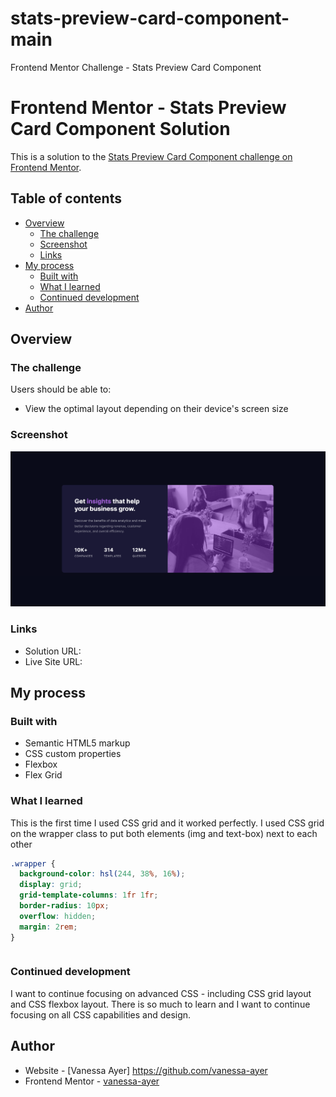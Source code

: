 # stats-preview-card-component-main
Frontend Mentor Challenge - Stats Preview Card Component

# Frontend Mentor - Stats Preview Card Component Solution

This is a solution to the [Stats Preview Card Component challenge on Frontend Mentor](https://www.frontendmentor.io/challenges/stats-preview-card-component-8JqbgoU62).

## Table of contents

- [Overview](#overview)
  - [The challenge](#the-challenge)
  - [Screenshot](#screenshot)
  - [Links](#links)
- [My process](#my-process)
  - [Built with](#built-with)
  - [What I learned](#what-i-learned)
  - [Continued development](#continued-development)
- [Author](#author)

## Overview

### The challenge

Users should be able to:

- View the optimal layout depending on their device's screen size

### Screenshot

![](/images/stats_preview_card_desktop_screenshot.png)

### Links

- Solution URL: 
- Live Site URL: 

## My process

### Built with

- Semantic HTML5 markup
- CSS custom properties
- Flexbox
- Flex Grid

### What I learned

This is the first time I used CSS grid and it worked perfectly. I used CSS grid on the wrapper class to put both elements (img and text-box) next to each other 

```css
.wrapper {
  background-color: hsl(244, 38%, 16%);
  display: grid;
  grid-template-columns: 1fr 1fr;
  border-radius: 10px;
  overflow: hidden;
  margin: 2rem;
}
```

```

```

### Continued development

I want to continue focusing on advanced CSS - including CSS grid layout and CSS flexbox layout. There is so much to learn and I want to continue focusing on all CSS capabilities and design.

## Author

- Website - [Vanessa Ayer] https://github.com/vanessa-ayer
- Frontend Mentor - [vanessa-ayer](https://www.frontendmentor.io/profile/vanessa-ayer)
